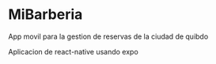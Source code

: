 # MiBarberia
 App movil para la gestion de reservas de la ciudad de quibdo 
 
 Aplicacion de react-native usando expo
